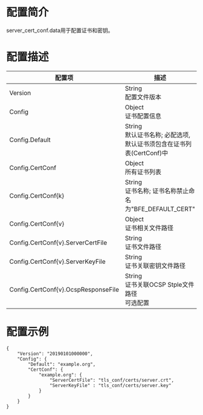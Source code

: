 # 配置简介

server_cert_conf.data用于配置证书和密钥。

# 配置描述

| 配置项   | 描述                                                         |
| -------- | ------------------------------------------------------------ |
| Version  | String<br>配置文件版本                                       |
| Config   | Object<br>证书配置信息                                       |
| Config.Default  | String<br>默认证书名称; 必配选项, 默认证书须包含在证书列表(CertConf)中 |
| Config.CertConf | Object<br>所有证书列表 |
| Config.CertConf{k} | String<br>证书名称; 证书名称禁止命名为"BFE_DEFAULT_CERT" |
| Config.CertConf{v} | Object<br>证书相关文件路径 |
| Config.CertConf{v}.ServerCertFile | String<br>证书文件路径 |
| Config.CertConf{v}.ServerKeyFile | String<br>证书关联密钥文件路径 |
| Config.CertConf{v}.OcspResponseFile | String<br>证书关联OCSP Stple文件路径<br>可选配置 |

# 配置示例

```
{
    "Version": "20190101000000",
    "Config": {
        "Default": "example.org",
        "CertConf": {
            "example.org": {
                "ServerCertFile": "tls_conf/certs/server.crt",
                "ServerKeyFile" : "tls_conf/certs/server.key"
            }
        }
    }
}
```
